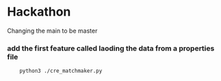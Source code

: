 # Hackathon

Changing the main to be master

### add the first feature called laoding the data from a properties file

```sh
    python3 ./cre_matchmaker.py
```